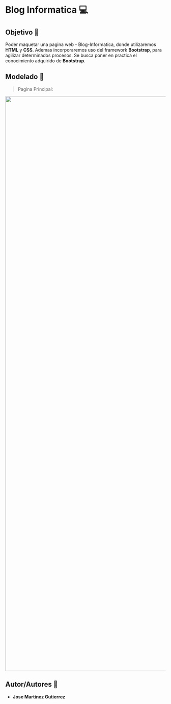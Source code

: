 # Blog Informatica :computer:

## Objetivo :dart:
Poder maquetar una pagina web - Blog-Informatica, donde utilizaremos **HTML** y **CSS**. Ademas incorporaremos uso del framework **Bootstrap**, para agilizar determinados procesos. Se busca poner en practica el conocimiento adquirido de **Bootstrap**.

## Modelado :memo:
> Pagina Principal:

<img height="1800px" width="900px" src="https://github.com/martinez022jose/Blog-Informatica/blob/master/ScreenShotsReadMe/ScreenShot.png"/>

## Autor/Autores :pushpin:
* **Jose Martinez Gutierrez**
